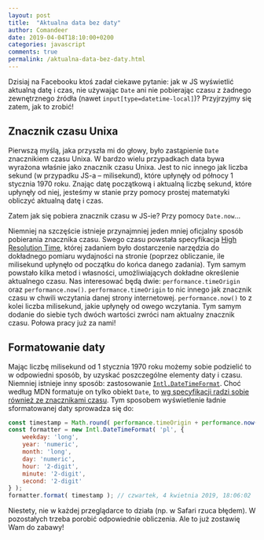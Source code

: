 ```yaml
---
layout: post
title:  "Aktualna data bez daty"
author: Comandeer
date: 2019-04-04T18:10:00+0200
categories: javascript
comments: true
permalink: /aktualna-data-bez-daty.html
---
```


Dzisiaj na Facebooku ktoś zadał ciekawe pytanie: jak w JS wyświetlić aktualną datę i czas, nie używając `Date` ani nie pobierając czasu z żadnego zewnętrznego źródła (nawet `input[type=datetime-local]`)? Przyjrzyjmy się zatem, jak to zrobić!

## Znacznik czasu Unixa

Pierwszą myślą, jaka przyszła mi do głowy, było zastąpienie `Date` znacznikiem czasu Unixa. W bardzo wielu przypadkach data bywa wyrażona właśnie jako znacznik czasu Unixa. Jest to nic innego jak liczba sekund (w przypadku JS-a – milisekund), które upłynęły od północy 1 stycznia 1970 roku. Znając datę początkową i aktualną liczbę sekund, które upłynęły od niej, jesteśmy w stanie przy pomocy prostej matematyki obliczyć aktualną datę i czas.

Zatem jak się pobiera znacznik czasu w JS-ie? Przy pomocy `Date.now`…

Niemniej na szczęście istnieje przynajmniej jeden mniej oficjalny sposób pobierania znacznika czasu. Swego czasu powstała specyfikacja [High Resolution Time](https://w3c.github.io/hr-time/), której zadaniem było dostarczenie narzędzia do dokładnego pomiaru wydajności na stronie (poprzez obliczanie, ile milisekund upłynęło od początku do końca danego zadania). Tym samym powstało kilka metod i własności, umożliwiających dokładne określenie aktualnego czasu. Nas interesować będą dwie: `performance.timeOrigin` oraz `performance.now()`. `performance.timeOrigin` to nic innego jak znacznik czasu w chwili wczytania danej strony internetowej. `performance.now()` to z kolei liczba milisekund, jakie upłynęły od owego wczytania. Tym samym dodanie do siebie tych dwóch wartości zwróci nam aktualny znacznik czasu. Połowa pracy już za nami!

## Formatowanie daty

Mając liczbę milisekund od 1 stycznia 1970 roku możemy sobie podzielić to w odpowiedni sposób, by uzyskać poszczególne elementy daty i czasu. Niemniej istnieje inny sposób: zastosowanie [`Intl.DateTimeFormat`](https://developer.mozilla.org/en-US/docs/Web/JavaScript/Reference/Global_Objects/DateTimeFormat). Choć według MDN formatuje on tylko obiekt `Date`, to [wg specyfikacji radzi sobie również ze znacznikami czasu](https://tc39.github.io/ecma402/#sec-datetime-format-functions). Tym sposobem wyświetlenie ładnie sformatowanej daty sprowadza się do:

```javascript
const timestamp = Math.round( performance.timeOrigin + performance.now() );
const formatter = new Intl.DateTimeFormat( 'pl', {
    weekday: 'long',
    year: 'numeric',
    month: 'long',
    day: 'numeric',
    hour: '2-digit',
    minute: '2-digit',
    second: '2-digit'
} );
formatter.format( timestamp ); // czwartek, 4 kwietnia 2019, 18:06:02
```

Niestety, nie w każdej przeglądarce to działa (np. w Safari rzuca błędem). W pozostałych trzeba porobić odpowiednie obliczenia. Ale to już zostawię Wam do zabawy!
